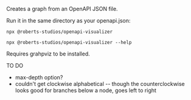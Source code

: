 Creates a graph from an OpenAPI JSON file.

Run it in the same directory as your openapi.json:

    npx @roberts-studios/openapi-visualizer

    npx @roberts-studios/openapi-visualizer --help

Requires grahpviz to be installed.

TO DO

- max-depth option?
- couldn't get clockwise alphabetical -- though the counterclockwise looks good for branches below a node, goes left to right
